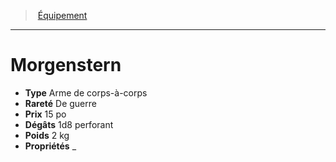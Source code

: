 ﻿---
!Equipment
Type: Arme de corps-à-corps
Price: 15 po
Weight: 2 kg
Rarity: De guerre
Damages: 1d8 perforant
Properties: _
Id: equipment_hd.md#morgenstern
ParentLink: equipment_hd.md#Équipement
Name: Morgenstern
ParentName: Équipement
NameLevel: 1
Attributes: {}
---
> [Équipement](hd_equipment.md)

---

# Morgenstern

- **Type** Arme de corps-à-corps
- **Rareté** De guerre
- **Prix** 15 po
- **Dégâts** 1d8 perforant
- **Poids** 2 kg
- **Propriétés** _

